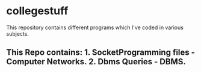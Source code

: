 # collegestuff
This repository contains different programs which I've coded in various subjects.
<h2> This Repo contains:
  1. SocketProgramming files - Computer Networks.
  2. Dbms Queries - DBMS.
